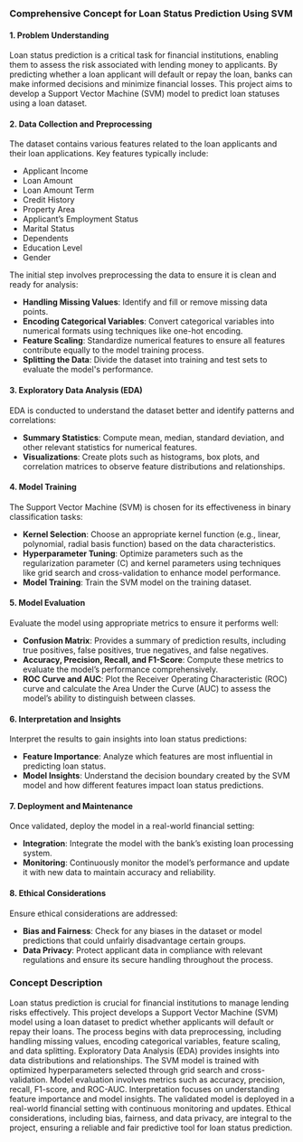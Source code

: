 ### Comprehensive Concept for Loan Status Prediction Using SVM

#### 1. Problem Understanding

Loan status prediction is a critical task for financial institutions, enabling them to assess the risk associated with lending money to applicants. By predicting whether a loan applicant will default or repay the loan, banks can make informed decisions and minimize financial losses. This project aims to develop a Support Vector Machine (SVM) model to predict loan statuses using a loan dataset.

#### 2. Data Collection and Preprocessing

The dataset contains various features related to the loan applicants and their loan applications. Key features typically include:
- Applicant Income
- Loan Amount
- Loan Amount Term
- Credit History
- Property Area
- Applicant’s Employment Status
- Marital Status
- Dependents
- Education Level
- Gender

The initial step involves preprocessing the data to ensure it is clean and ready for analysis:
- **Handling Missing Values**: Identify and fill or remove missing data points.
- **Encoding Categorical Variables**: Convert categorical variables into numerical formats using techniques like one-hot encoding.
- **Feature Scaling**: Standardize numerical features to ensure all features contribute equally to the model training process.
- **Splitting the Data**: Divide the dataset into training and test sets to evaluate the model's performance.

#### 3. Exploratory Data Analysis (EDA)

EDA is conducted to understand the dataset better and identify patterns and correlations:
- **Summary Statistics**: Compute mean, median, standard deviation, and other relevant statistics for numerical features.
- **Visualizations**: Create plots such as histograms, box plots, and correlation matrices to observe feature distributions and relationships.

#### 4. Model Training

The Support Vector Machine (SVM) is chosen for its effectiveness in binary classification tasks:
- **Kernel Selection**: Choose an appropriate kernel function (e.g., linear, polynomial, radial basis function) based on the data characteristics.
- **Hyperparameter Tuning**: Optimize parameters such as the regularization parameter (C) and kernel parameters using techniques like grid search and cross-validation to enhance model performance.
- **Model Training**: Train the SVM model on the training dataset.

#### 5. Model Evaluation

Evaluate the model using appropriate metrics to ensure it performs well:
- **Confusion Matrix**: Provides a summary of prediction results, including true positives, false positives, true negatives, and false negatives.
- **Accuracy, Precision, Recall, and F1-Score**: Compute these metrics to evaluate the model’s performance comprehensively.
- **ROC Curve and AUC**: Plot the Receiver Operating Characteristic (ROC) curve and calculate the Area Under the Curve (AUC) to assess the model’s ability to distinguish between classes.

#### 6. Interpretation and Insights

Interpret the results to gain insights into loan status predictions:
- **Feature Importance**: Analyze which features are most influential in predicting loan status.
- **Model Insights**: Understand the decision boundary created by the SVM model and how different features impact loan status predictions.

#### 7. Deployment and Maintenance

Once validated, deploy the model in a real-world financial setting:
- **Integration**: Integrate the model with the bank’s existing loan processing system.
- **Monitoring**: Continuously monitor the model’s performance and update it with new data to maintain accuracy and reliability.

#### 8. Ethical Considerations

Ensure ethical considerations are addressed:
- **Bias and Fairness**: Check for any biases in the dataset or model predictions that could unfairly disadvantage certain groups.
- **Data Privacy**: Protect applicant data in compliance with relevant regulations and ensure its secure handling throughout the process.

### Concept Description

Loan status prediction is crucial for financial institutions to manage lending risks effectively. This project develops a Support Vector Machine (SVM) model using a loan dataset to predict whether applicants will default or repay their loans. The process begins with data preprocessing, including handling missing values, encoding categorical variables, feature scaling, and data splitting. Exploratory Data Analysis (EDA) provides insights into data distributions and relationships. The SVM model is trained with optimized hyperparameters selected through grid search and cross-validation. Model evaluation involves metrics such as accuracy, precision, recall, F1-score, and ROC-AUC. Interpretation focuses on understanding feature importance and model insights. The validated model is deployed in a real-world financial setting with continuous monitoring and updates. Ethical considerations, including bias, fairness, and data privacy, are integral to the project, ensuring a reliable and fair predictive tool for loan status prediction.
